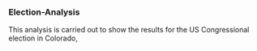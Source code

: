 ### Election-Analysis
This analysis is carried out to show the results for the US Congressional election in Colorado,
